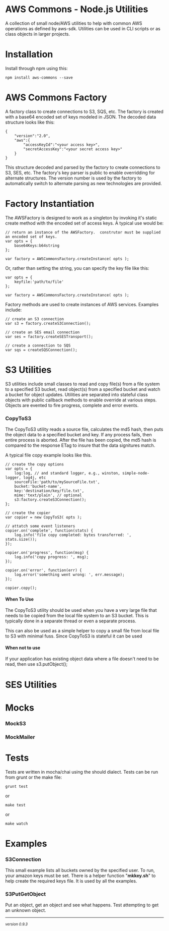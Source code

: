 AWS Commons - Node.js Utilities
===
A collection of small node/AWS utilities to help with common AWS operations as defined by aws-sdk.  Utilities can be used in CLI scripts or as class objects in larger projects.

Installation
===
Install through npm using this:

	npm install aws-commons --save


AWS Commons Factory
===
A factory class to create connections to S3, SQS, etc.  The factory is created with a base64 encoded set of keys modeled in JSON.  The decoded data structure looks like this:

	{
		"version":"2.0",
		"aws":{
			"accessKeyId":"<your access key>",
			"secretAccessKey":"<your secret access key>"
		}
	}

This structure decoded and parsed by the factory to create connections to S3, SES, etc.  The factory's key parser is public to enable overridding for alternate structures.  The version number is used by the factory to automatically switch to alternate parsing as new technologies are provided.

Factory Instantiation
===
The AWSFactory is designed to work as a singleton by invoking it's static create method with the encoded set of access keys.  A typical use would be:

	// return an instance of the AWSFactory.  construtor must be supplied an encoded set of keys.
	var opts = {
		base64Keys:b64string
	};
	
	var factory = AWSCommonsFactory.createInstance( opts );

Or, rather than setting the string, you can specify the key file like this:

	var opts = {
		keyfile:'path/to/file'
	};
	
	var factory = AWSCommonsFactory.createInstance( opts );
	
Factory methods are used to create instances of AWS services.  Examples include:

	// create an S3 connection
	var s3 = factory.createS3Connection();
	
	// create an SES email connection 
	var ses = factory.createSESTransport();
	
	// create a connection to SQS
	var sqs = createSQSConnection();
	
S3 Utilities
===
S3 utilities include small classes to read and copy file(s) from a file system to a specified S3 bucket, read object(s) from a specified bucket and watch a bucket for object updates.  Utilities are separated into stateful class objects with public callback methods to enable override at various steps.  Objects are evented to fire progress, complete and error events.  

### CopyToS3

The CopyToS3 utility reads a source file, calculates the md5 hash, then puts the object data to a specified bucket and key.  If any process fails, then entire process is aborted.  After the file has been copied, the md5 hash is compared to the response ETag to insure that the data signitures match.

A typical file copy example looks like this.

	
	// create the copy options
	var opts = {
		log:log, // and standard logger, e.g., winston, simple-node-logger, log4j, etc
		sourceFile:'path/to/mySourceFile.txt',
		bucket:'bucket-name',
		key:'destination/key/file.txt',
		mime:'text/plain', // optional
		s3:factory.createS3Connection();
	};
	
	// create the copier
	var copier = new CopyToS3( opts );
	
	// attatch some event listeners
	copier.on('complete', function(stats) {
		log.info('file copy completed: bytes transferred: ', stats.size());
	});
	
	copier.on('progress', function(msg) {
		log.info('copy progress: ', msg);
	});
	
	copier.on('error', function(err) {
		log.error('something went wrong: ', err.message);
	});
	
	copier.copy();

#### When To Use

The CopyToS3 utility should be used when you have a very large file that needs to be copied from the local file system to an S3 bucket.  This is typically done in a separate thread or even a separate process.

This can also be used as a simple helper to copy a small file from local file to S3 with minimal fuss.  Since CopyToS3 is stateful it can be used 

#### When not to use

If your application has existing object data where a file doesn't need to be read, then use s3.putObject();

SES Utilities
===

Mocks
===
### MockS3

### MockMailer


Tests
===
Tests are written in mocha/chai using the should dialect.  Tests can be run from grunt or the make file:

	grunt test

or

	make test
	
or

	make watch
	

Examples
===
### S3Connection

This small example lists all buckets owned by the specified user.  To run, your amazon keys must be set.  There is a helper function "__mkkey.sh__" to help create the required keys file.  It is used by all the examples.

### S3PutGetObject

Put an object, get an object and see what happens.  Test attempting to get an unknown object.

- - -
<p><small><em>version 0.9.3</em></small></p>